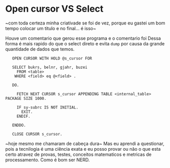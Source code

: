 # Open cursor VS Select
 ~com toda certeza minha criativade se foi de vez, porque eu gastei um bom tempo colocar um titulo e no final... é isso~

 Houve um comentario que gerou esse programa e o comentario foi
 Dessa forma é mais rapido do que o select direto e evita `dump` por causa da grande quantidade de dados que temos.

 ```abap
    OPEN CURSOR WITH HOLD @s_cursor FOR

    SELECT bukrs, belnr, gjahr, buzei
      FROM <table>
     WHERE <field> eq @<field> .

    DO.

      FETCH NEXT CURSOR s_cursor APPENDING TABLE <internal_table> PACKAGE SIZE 1000.

      IF sy-subrc IS NOT INITIAL.
        EXIT.
      ENDIF.

    ENDDO.

    CLOSE CURSOR s_cursor.
 ```

 ~hoje mesmo me chamaram de cabeça dura~ Mas eu aprendi a questionar, pois a tecnilogia é uma ciência exata e eu posso provar ou não o que esta certo atravez de provas, testes, conceitos matematicos e metricas de processamento. Como é bom ser NERD.

